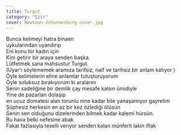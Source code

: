 ```yaml
---
title: Turgut
category: "Şiir"
cover: Newtown-Johannesburg-cover.jpg
---
```


Bunca kelimeyi hatra binaen<br/>
uykularından uyandırıp<br/>
Eni konu bir kadın için<br/>
Kim getirir bir araya senden başka.<br/>
Lütfetmek sana mahsustur Turgut.<br/>
(Uyar'ı söylememek aramıza tarifsiz, naif ve tarihsiz bir anlam katıyor )<br/>
Öyle kelimelerin eline anlamlar tutuşturuyorum<br/>
Öyle soluksuz bırakıyorum ki aralarını<br/>
Senin sadeliğine bir demlik çay mesafe kalsın ümidiyle<br/>
Yine de pazarları dolaşıp<br/>
en ucuz domatesi alan torunlu nine kadar bile yanaşamıyor gayretim<br/>
Şüphesiz herkesin en az bir kez özlediği ölüsün<br/>
Senin sen olduğunu dizelerinden bilmek kadar kalemi hürsün.<br/>
Bu hava belki nefesine abak<br/>
Fakat fazlasıyla teselli veriyor senden kalan münferit lakin iflak<br/>
